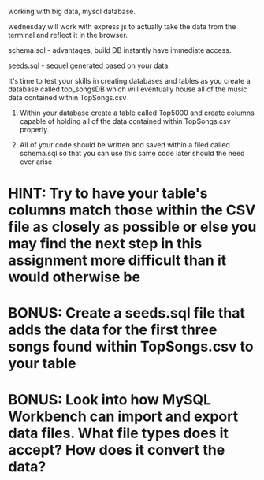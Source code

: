 working with big data, mysql database.

wednesday will work with express js to actually take the data from the terminal and reflect it in the browser.

schema.sql - advantages, build DB instantly have immediate access.

seeds.sql  - sequel generated based on your data. 

It's time to test your skills in creating databases and tables as you create a database called top_songsDB which will eventually house all of the music data contained within TopSongs.csv

1. Within your database create a table called Top5000 and create columns capable of holding all of the data contained within TopSongs.csv properly.

2. All of your code should be written and saved within a filed called schema.sql so that you can use this same code later should the need ever arise

# HINT: Try to have your table's columns match those within the CSV file as closely as possible or else you may find the next step in this assignment more difficult than it would otherwise be

# BONUS: Create a seeds.sql file that adds the data for the first three songs found within TopSongs.csv to your table

# BONUS: Look into how MySQL Workbench can import and export data files. What file types does it accept? How does it convert the data?